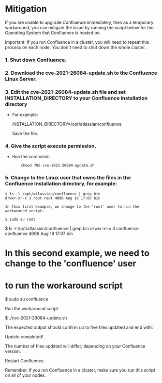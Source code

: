 # Mitigation

If you are unable to upgrade Confluence immediately, then as a temporary workaround, you can mitigate the issue by running the script below for the Operating System that Confluence is hosted on.

Important: If you run Confluence in a cluster, you will need to repeat this process on each node. You don't need to shut down the whole cluster. 

### 1. Shut down Confluence. 
	 
	
### 2. Download the cve-2021-26084-update.sh to the Confluence Linux Server.

### 3. Edit the cve-2021-26084-update.sh file and set INSTALLATION_DIRECTORY to your Confluence installation directory 

- For example: 

	INSTALLATION_DIRECTORY=/opt/atlassian/confluence
	
	Save the file.
	
### 4. Give the script execute permission.

- Run the command:
	```batch
		chmod 700 cve-2021-26084-update.sh
	```
	
### 5. Change to the Linux user that owns the files in the Confluence Installation directory, for example:
	
	$ ls -l /opt/atlassian/confluence | grep bin
	drwxr-xr-x 3 root root 4096 Aug 18 17:07 bin
 
	In this first example, we change to the 'root' user to run the workaround script:
	
	$ sudo su root
	
	
	
$ ls -l /opt/atlassian/confluence | grep bin
drwxr-xr-x 3 confluence confluence 4096 Aug 18 17:07 bin
# In this second example, we need to change to the 'confluence' user 
# to run the workaround script
$ sudo su confluence
	
	
	
	
Run the workaround script.

	
	
$ ./cve-2021-26084-update.sh
	
	
	
	
The expected output should confirm up to five files updated and end with:

	
	
Update completed!
	
	
The number of files updated will differ, depending on your Confluence version.
	 
	
	
	
Restart Confluence.
	


Remember, If you run Confluence in a cluster, make sure you run this script on all of your nodes.
